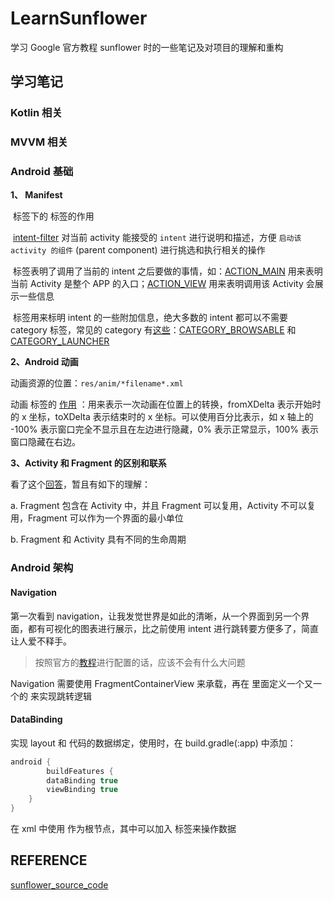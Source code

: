 # LearnSunflower
学习 Google 官方教程 sunflower 时的一些笔记及对项目的理解和重构



## 学习笔记

### Kotlin 相关

### MVVM 相关

### Android 基础

**1、 Manifest**

​	<activity> 标签下的 <intent-filter> 标签的作用

​	[intent-filter](https://developer.android.com/guide/topics/manifest/intent-filter-element)  对当前 activity 能接受的 `intent` 进行说明和描述，方便 `启动该 activity 的组件` (parent component) 进行挑选和执行相关的操作

​	<action> 标签表明了调用了当前的 intent 之后要做的事情，如：[ACTION_MAIN](https://developer.android.com/reference/android/content/Intent#ACTION_MAIN) 用来表明当前 Activity 是整个 APP 的入口；[ACTION_VIEW](https://developer.android.com/reference/android/content/Intent#ACTION_VIEW) 用来表明调用该 Activity 会展示一些信息

​	<category> 标签用来标明 intent 的一些附加信息，绝大多数的 intent 都可以不需要 category 标签，常见的 category 有[这些](https://developer.android.com/guide/components/intents-filters)：[CATEGORY_BROWSABLE](https://developer.android.com/reference/android/content/Intent#CATEGORY_BROWSABLE) 和 [CATEGORY_LAUNCHER](https://developer.android.com/reference/android/content/Intent#CATEGORY_LAUNCHER)

**2、Android 动画**

动画资源的位置：`res/anim/*filename*.xml`

动画 <translate> 标签的 [作用](https://developer.android.com/guide/topics/resources/animation-resource#View) ：用来表示一次动画在位置上的转换，fromXDelta 表示开始时的 x 坐标，toXDelta 表示结束时的 x 坐标。可以使用百分比表示，如 x 轴上的 -100% 表示窗口完全不显示且在左边进行隐藏，0% 表示正常显示，100% 表示窗口隐藏在右边。

**3、Activity 和 Fragment 的区别和联系**

看了这个[回答](https://stackoverflow.com/questions/25822656/what-are-the-differences-between-activity-and-fragment)，暂且有如下的理解：

a. Fragment 包含在 Activity 中，并且 Fragment 可以复用，Activity 不可以复用，Fragment 可以作为一个界面的最小单位

b. Fragment 和 Activity 具有不同的生命周期

### Android 架构

#### Navigation

第一次看到 navigation，让我发觉世界是如此的清晰，从一个界面到另一个界面，都有可视化的图表进行展示，比之前使用 intent 进行跳转要方便多了，简直让人爱不释手。

> 按照官方的[教程](https://developer.android.com/jetpack/androidx/releases/navigation)进行配置的话，应该不会有什么大问题

Navigation 需要使用 FragmentContainerView 来承载，再在 <navigation> 里面定义一个又一个的 <fragment> 来实现跳转逻辑

#### DataBinding

实现 layout 和 代码的数据绑定，使用时，在 build.gradle(:app) 中添加：

``` groovy
android {
		buildFeatures {
        dataBinding true
        viewBinding true
    }
}
```

在 xml 中使用 <layout> 作为根节点，其中可以加入 <data> 标签来操作数据



## REFERENCE

[sunflower_source_code](https://github.com/android/sunflower)
